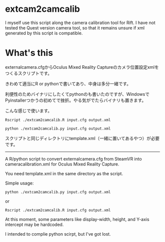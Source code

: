 
# extcam2camcalib

I myself use this script along the camera calibration tool for Rift. 
I have not tested the Quest version camera tool, so that it remains unsure if xml generated by this script is compatible. 

# What's this 

externalcamera.cfgからOculus Mixed Reality Captureのカメラ位置設定xmlをつくるスクリプトです。

きわめて適当にR or pythonで書いてあり、中身は多分一緒です。

利便性のためバイナリにしたくてpythonのも書いたのですが、WindowsでPyinstallerつかうの初めてで挫折。やる気がでたらバイナリも置きます。

こんな感じで使います。

```Rscript ./extcam2camcalib.R input.cfg output.xml```

```python ./extcam2camcalib.py input.cfg output.xml```

スクリプトと同じディレクトリにtemplate.xml（一緒に置いてあるやつ）が必要です。

-------------------------------------------------

A R/python script to convert externalcamera.cfg from SteamVR into cameracalibration.xml for Oculus Mixed Reality Capture.

You need template.xml in the same directory as the script.

Simple usage:

```python ./extcam2camcalib.py input.cfg output.xml```

or

```Rscript ./extcam2camcalib.R input.cfg output.xml```

At this moment, some parameters like display-width, height, and Y-axis intercept may be hardcoded.

I intended to complie python scirpt, but I've got lost.
